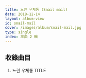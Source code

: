 ```yaml
---
title: 느린 우체통 (Snail mail)
date: 2018-12-14
layout: album-view
id: snail-mail
cover: /images/album/snail-mail.jpg
type: single
index: 單曲 2 輯
---
```


## 收錄曲目

1. 느린 우체통 <span class="badge">TITLE</span>
